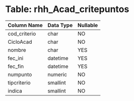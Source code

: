 # Table: rhh_Acad_critepuntos

| Column Name | Data Type | Nullable |
|-------------|-----------|----------|
| cod_criterio | char | NO |
| CicloAcad | char | NO |
| nombre | char | YES |
| fec_ini | datetime | YES |
| fec_fin | datetime | YES |
| numpunto | numeric | NO |
| tipcriterio | smallint | NO |
| indica | smallint | NO |
